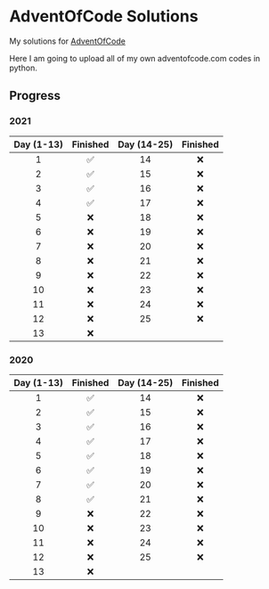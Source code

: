# AdventOfCode Solutions

My solutions for [AdventOfCode](https://adventofcode.com)

Here I am going to upload all of my own adventofcode.com codes in python.

## Progress

### 2021

| Day (1-13) | Finished | Day (14-25) | Finished |
| :--------: | :------: | :---------: | :------: |
|     1      |    ✅    |     14      |    ❌    |
|     2      |    ✅    |     15      |    ❌    |
|     3      |    ✅    |     16      |    ❌    |
|     4      |    ✅    |     17      |    ❌    |
|     5      |    ❌    |     18      |    ❌    |
|     6      |    ❌    |     19      |    ❌    |
|     7      |    ❌    |     20      |    ❌    |
|     8      |    ❌    |     21      |    ❌    |
|     9      |    ❌    |     22      |    ❌    |
|     10     |    ❌    |     23      |    ❌    |
|     11     |    ❌    |     24      |    ❌    |
|     12     |    ❌    |     25      |    ❌    |
|     13     |    ❌    |

### 2020

| Day (1-13) | Finished | Day (14-25) | Finished |
| :--------: | :------: | :---------: | :------: |
|     1      |    ✅    |     14      |    ❌    |
|     2      |    ✅    |     15      |    ❌    |
|     3      |    ✅    |     16      |    ❌    |
|     4      |    ✅    |     17      |    ❌    |
|     5      |    ✅    |     18      |    ❌    |
|     6      |    ✅    |     19      |    ❌    |
|     7      |    ✅    |     20      |    ❌    |
|     8      |    ✅    |     21      |    ❌    |
|     9      |    ❌    |     22      |    ❌    |
|     10     |    ❌    |     23      |    ❌    |
|     11     |    ❌    |     24      |    ❌    |
|     12     |    ❌    |     25      |    ❌    |
|     13     |    ❌    |
